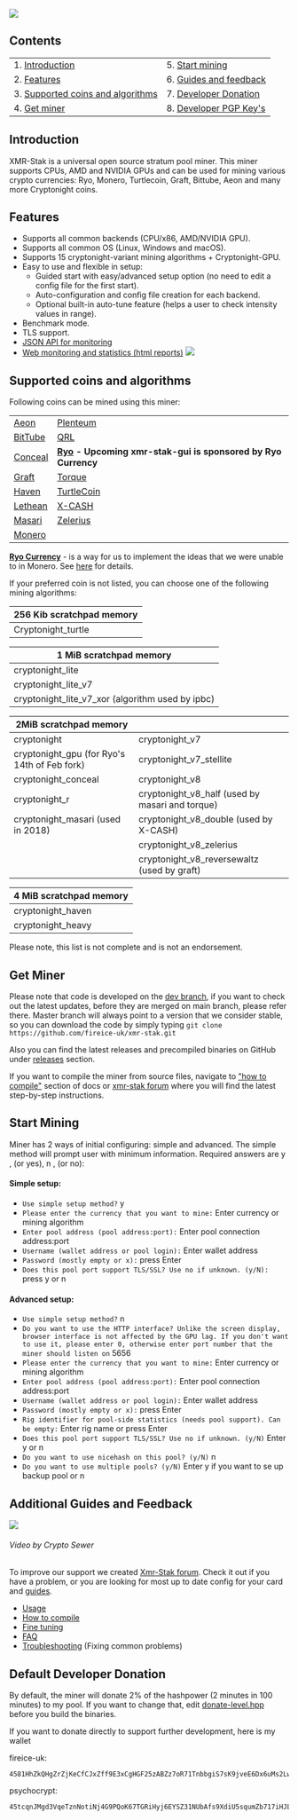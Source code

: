 [<img src="doc/_img/main-banner.png">](https://github.com/fireice-uk/xmr-stak/releases/latest)

## Contents
|  |  |
| ---  | ---  |
| 1. [Introduction](#introduction) | 5. [Start mining](#start-mining) |
| 2. [Features](#features) | 6. [Guides and feedback](#additional-guides-and-feedback) |
| 3. [Supported coins and algorithms](#supported-coins-and-algorithms) | 7. [Developer Donation](#default-developer-donation) |
| 4. [Get miner](#get-miner) | 8. [Developer PGP Key's](/doc/pgp_keys.md) |


## Introduction
XMR-Stak is a universal open source stratum pool miner. This miner supports CPUs, AMD and NVIDIA GPUs and can be used for mining various crypto currencies: Ryo, Monero, Turtlecoin, Graft, Bittube, Aeon and many more Cryptonight coins.


## Features
- Supports all common backends (CPU/x86, AMD/NVIDIA GPU).
- Supports all common OS (Linux, Windows and macOS).
- Supports 15 cryptonight-variant mining algorithms + Cryptonight-GPU.
- Easy to use and flexible in setup:
  - Guided start with easy/advanced setup option (no need to edit a config file for the first start).
  - Auto-configuration and config file creation for each backend.
  - Optional built-in auto-tune feature (helps a user to check intensity values in range).
- Benchmark mode.
- TLS support.
- [JSON API for monitoring](/doc/usage.md#HTML-and-JSON-API-report-configuration)
- [Web monitoring and statistics (html reports)](/doc/usage.md#HTML-and-JSON-API-report-configuration)
[<img src="doc/_img/html_reports.png">](/doc/usage.md#HTML-and-JSON-API-report-configuration)

## Supported coins and algorithms
Following coins can be mined using this miner:

|  |  |
| ---  | ---  |
| [Aeon](http://www.aeon.cash) | [Plenteum](https://www.plenteum.com/) |
| [BitTube](https://coin.bit.tube/) | [QRL](https://theqrl.org) |
| [Conceal](https://conceal.network) | **[Ryo](https://ryo-currency.com) - Upcoming xmr-stak-gui is sponsored by Ryo Currency** |
| [Graft](https://www.graft.network) | [Torque](https://torque.cash/) |
| [Haven](https://havenprotocol.com) | [TurtleCoin](https://turtlecoin.lol) |
| [Lethean](https://lethean.io) | [X-CASH](https://x-network.io/) |
| [Masari](https://getmasari.org) | [Zelerius](https://zelerius.org/) |
| [Monero](https://getmonero.org) |  |

**[Ryo Currency](https://ryo-currency.com)** - is a way for us to implement the ideas that we were unable to in
Monero. See [here](https://github.com/fireice-uk/cryptonote-speedup-demo/) for details.

If your preferred coin is not listed, you can choose one of the following mining algorithms:

| 256 Kib scratchpad memory |
| ---  | 
| Cryptonight_turtle |

| 1 MiB scratchpad memory |
| ---  |
| cryptonight_lite |  |
| cryptonight_lite_v7 |
| cryptonight_lite_v7_xor (algorithm used by ipbc) |

| 2MiB scratchpad memory |  |
| ---  | ---  |
| cryptonight | cryptonight_v7 |
| cryptonight_gpu (for Ryo's 14th of Feb fork) | cryptonight_v7_stellite |   
| cryptonight_conceal | cryptonight_v8 |   
| cryptonight_r  | cryptonight_v8_half (used by masari and torque) |   
| cryptonight_masari (used in 2018) | cryptonight_v8_double (used by X-CASH)  |   
|  | cryptonight_v8_zelerius |   
|  | cryptonight_v8_reversewaltz (used by graft) |   
   
| 4 MiB scratchpad memory |
| ---  | 
| cryptonight_haven | 
| cryptonight_heavy | 



Please note, this list is not complete and is not an endorsement.


## Get Miner
Please note that code is developed on the [dev branch](https://github.com/fireice-uk/xmr-stak/commits/dev), if you want to check out the latest updates, before they are merged on main branch, please refer there. Master branch will always point to a version that we consider stable, so you can download the code by simply typing `git clone https://github.com/fireice-uk/xmr-stak.git`  

Also you can find the latest releases and precompiled binaries on GitHub under [releases](https://github.com/fireice-uk/xmr-stak/releases/latest) section.

If you want to compile the miner from source files, navigate to ["how to compile"](/doc/compile/compile.md) section of docs or [xmr-stak forum](https://www.reddit.com/r/XmrStak/wiki/guides/startup) where you will find the latest step-by-step instructions.


## Start Mining
Miner has 2 ways of initial configuring: simple and advanced. The simple method will prompt user with minimum information. Required answers are y , (or yes), n , (or no):

#### Simple setup:
* `Use simple setup method?` y    
* `Please enter the currency that you want to mine:` Enter currency or mining algorithm  
* `Enter pool address (pool address:port):` Enter pool connection address:port  
* `Username (wallet address or pool login):` Enter wallet address
* `Password (mostly empty or x):` press Enter  
* `Does this pool port support TLS/SSL? Use no if unknown. (y/N):` press y or n  

#### Advanced setup:
* `Use simple setup method?` n  
* `Do you want to use the HTTP interface? Unlike the screen display, browser interface is not affected by the GPU lag. If you don't want to use it, please enter 0, otherwise enter port number that the miner should listen on` 5656
* `Please enter the currency that you want to mine:` Enter currency or mining algorithm
* `Enter pool address (pool address:port):` Enter pool connection address:port 
* `Username (wallet address or pool login):` Enter wallet address
* `Password (mostly empty or x):` press Enter
* `Rig identifier for pool-side statistics (needs pool support). Can be empty:` Enter rig name or press Enter
* `Does this pool port support TLS/SSL? Use no if unknown. (y/N)` Enter y or n
* `Do you want to use nicehash on this pool? (y/N)` n
* `Do you want to use multiple pools? (y/N)` Enter y if you want to se up backup pool or n

## Additional Guides and Feedback
[<img src="doc/_img/stak-yt-cover.jpg">](https://www.youtube.com/playlist?list=PLAhUkom29iGMFoN8pk91JA-oqvxlmJ5H8)
###### Video by Crypto Sewer

To improve our support we created [Xmr-Stak forum](https://www.reddit.com/r/XmrStak). Check it out if you have a problem, or you are looking for most up to date config for your card and [guides](https://www.reddit.com/r/XmrStak/wiki/index).
* [Usage](/doc/usage.md)
* [How to compile](/doc/compile/compile.md)
* [Fine tuning](/doc/tuning.md)
* [FAQ](/doc/FAQ.md)
* [Troubleshooting](/doc/troubleshooting.md) (Fixing common problems)


## Default Developer Donation
By default, the miner will donate 2% of the hashpower (2 minutes in 100 minutes) to my pool. If you want to change that, edit [donate-level.hpp](xmrstak/donate-level.hpp) before you build the binaries.

If you want to donate directly to support further development, here is my wallet

fireice-uk:
```
4581HhZkQHgZrZjKeCfCJxZff9E3xCgHGF25zABZz7oR71TnbbgiS7sK9jveE6Dx6uMs2LwszDuvQJgRZQotdpHt1fTdDhk
```

psychocrypt:
```
45tcqnJMgd3VqeTznNotiNj4G9PQoK67TGRiHyj6EYSZ31NUbAfs9XdiU5squmZb717iHJLxZv3KfEw8jCYGL5wa19yrVCn
```
